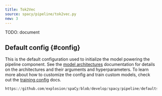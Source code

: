 ```yaml
---
title: Tok2Vec
source: spacy/pipeline/tok2vec.py
new: 3
---
```


TODO: document

## Default config {#config}

This is the default configuration used to initialize the model powering the
pipeline component. See the [model architectures](/api/architectures)
documentation for details on the architectures and their arguments and
hyperparameters. To learn more about how to customize the config and train
custom models, check out the [training config](/usage/training#config) docs.

```python
https://github.com/explosion/spaCy/blob/develop/spacy/pipeline/defaults/tok2vec_defaults.cfg
```
